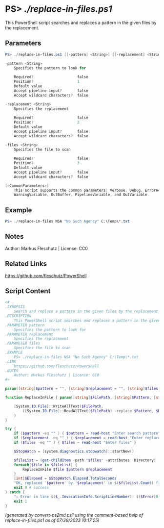 PS> *./replace-in-files.ps1*
====================

This PowerShell script searches and replaces a pattern in the given files by the replacement.

Parameters
----------
```powershell
PS> ./replace-in-files.ps1 [[-pattern] <String>] [[-replacement] <String>] [[-files] <String>] [<CommonParameters>]

-pattern <String>
    Specifies the pattern to look for
    
    Required?                    false
    Position?                    1
    Default value                
    Accept pipeline input?       false
    Accept wildcard characters?  false

-replacement <String>
    Specifies the replacement
    
    Required?                    false
    Position?                    2
    Default value                
    Accept pipeline input?       false
    Accept wildcard characters?  false

-files <String>
    Specifies the file to scan
    
    Required?                    false
    Position?                    3
    Default value                
    Accept pipeline input?       false
    Accept wildcard characters?  false

[<CommonParameters>]
    This script supports the common parameters: Verbose, Debug, ErrorAction, ErrorVariable, WarningAction, 
    WarningVariable, OutBuffer, PipelineVariable, and OutVariable.
```

Example
-------
```powershell
PS> ./replace-in-files NSA "No Such Agency" C:\Temp\*.txt

```

Notes
-----
Author: Markus Fleschutz | License: CC0

Related Links
-------------
https://github.com/fleschutz/PowerShell

Script Content
--------------
```powershell
<#
.SYNOPSIS
	Search and replace a pattern in the given files by the replacement
.DESCRIPTION
	This PowerShell script searches and replaces a pattern in the given files by the replacement.
.PARAMETER pattern
	Specifies the pattern to look for
.PARAMETER replacement
	Specifies the replacement
.PARAMETER files
	Specifies the file to scan
.EXAMPLE
	PS> ./replace-in-files NSA "No Such Agency" C:\Temp\*.txt
.LINK
	https://github.com/fleschutz/PowerShell
.NOTES
	Author: Markus Fleschutz | License: CC0
#>

param([string]$pattern = "", [string]$replacement = "", [string]$files = "")

function ReplaceInFile { param([string]$FilePath, [string]$Pattern, [string]$Replacement)

    [System.IO.File]::WriteAllText($FilePath,
        ([System.IO.File]::ReadAllText($FilePath) -replace $Pattern, $Replacement)
    )
}

try {
	if ($pattern -eq "" ) { $pattern = read-host "Enter search pattern" }
	if ($replacement -eq "" ) { $replacement = read-host "Enter replacement" }
	if ($files -eq "" ) { $files = read-host "Enter files" }

	$StopWatch = [system.diagnostics.stopwatch]::startNew()

	$fileList = (get-childItem -path "$files" -attributes !Directory)
	foreach($file in $fileList) {
		ReplaceInFile $file $pattern $replacement
	}
	[int]$Elapsed = $StopWatch.Elapsed.TotalSeconds
	"OK, replaced '$pattern' by '$replacement' in $($fileList.Count) files in $Elapsed sec."
	exit 0 # success
} catch {
	"⚠️ Error in line $($_.InvocationInfo.ScriptLineNumber): $($Error[0])"
	exit 1
}
```

*(generated by convert-ps2md.ps1 using the comment-based help of replace-in-files.ps1 as of 07/29/2023 10:17:25)*
